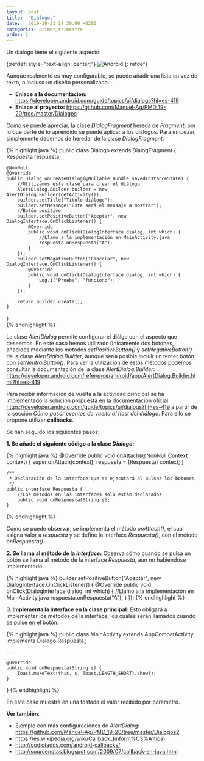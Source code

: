 ```yaml
---
layout: post
title:  "Diálogos"
date:   2019-10-21 14:30:00 +0200
categories: primer_trimestre
order: 1
---
```


Un diálogo tiene el siguiente aspecto:

{:refdef: style="text-align: center;"}
![Android](/blog_PMD/assets/img_post_dialogos/captura1.jpg)
{: refdef}

Aunque realmente es muy configurable, se puede añadir una lista en vez de texto, o incluso un diseño personalizado.

* **Enlace a la documentación:** <https://developer.android.com/guide/topics/ui/dialogs?hl=es-419>
* **Enlace al proyecto:** <https://github.com/Manuel-Ag/PMD_19-20/tree/master/Dialogos>

Como se puede apreciar, la clase *DialogFragment* hereda de *Fragment*, por lo que parte de lo aprendido se puede aplicar a los diálogos. Para empezar, simplemente debemos de heredar de la clase *DialogFragment*:

{% highlight java %}
public class Dialogo extends DialogFragment {
    Respuesta respuesta;

    @NonNull
    @Override
    public Dialog onCreateDialog(@Nullable Bundle savedInstanceState) {
        //Utilizamos esta clase para crear el diálogo
        AlertDialog.Builder builder = new AlertDialog.Builder(getActivity());
        builder.setTitle("Título diálogo");
        builder.setMessage("Este será el mensaje a mostrar");
        //Botón positivo
        builder.setPositiveButton("Aceptar", new DialogInterface.OnClickListener() {
            @Override
            public void onClick(DialogInterface dialog, int which) {
                //Llamo a la implementación en MainActivity.java
                respuesta.onRespuesta("A");
            }
        });
        builder.setNegativeButton("Cancelar", new DialogInterface.OnClickListener() {
            @Override
            public void onClick(DialogInterface dialog, int which) {
                Log.i("Prueba", "funciono");
            }
        });

        return builder.create();
    }
}	
{% endhighlight %}

La clase *AlertDialog* permite configurar el diálgo con el aspecto que deseemos. En este caso hemos utilizado únicamente dos botones, añadidos mediante los métodos *setPositiveButton()* y *setNegativeButton()* de la clase *AlertDialog.Builder*, aunque sería posible incluir un tercer botón con *setNeutralButton()*. Para ver la utilización de estos métodos podemos consultar la documentación de la clase *AlertDialog.Builder*: <https://developer.android.com/reference/android/app/AlertDialog.Builder.html?hl=es-419>

Para recibir información de vuelta a la actividad principal se ha implementado la solución propuesta en la documentación oficial: <https://developer.android.com/guide/topics/ui/dialogs?hl=es-419> a partir de la sección *Cómo pasar eventos de vuelta al host del diálogo*. Para ello se propone utilizar **callbacks**. 

Se han seguido los siguientes pasos:

**1. Se añade el siguiente código a la clase *Dialogo*:**

{% highlight java %}
    @Override
    public void onAttach(@NonNull Context context) {
        super.onAttach(context);
        respuesta = (Respuesta) context;
    }

    /**
     * Declaración de la interface que se ejecutará al pulsar los botones
     */
    public interface Respuesta {
        //Los métodos en las interfaces solo están declarados
        public void onRespuesta(String s);
    }
{% endhighlight %}

Como se puede observar, se implementa el método *onAttach()*, el cual asigna valor a *respuesta* y se define la interface *Respuesta()*, con el método *onRespuesta()*.

**2. Se llama al método de la *interface*:** Observa cómo cuando se pulsa un botón se llama al método de la interface *Respuesta*, aun no habiéndose implementado.

{% highlight java %}
builder.setPositiveButton("Aceptar", new DialogInterface.OnClickListener() {
        @Override
        public void onClick(DialogInterface dialog, int which) {
            //Llamo a la implementación en MainActivity.java
            respuesta.onRespuesta("A");
        }
});
{% endhighlight %}

**3. Implementa la interface en la clase principal:** Esto obligará a implementar los métodos de la interface, los cuales serán llamados cuando se pulse en el botón: 

{% highlight java %}
public class MainActivity extends AppCompatActivity implements Dialogo.Respuesta{

    ...

    @Override
    public void onRespuesta(String s) {
        Toast.makeText(this, s, Toast.LENGTH_SHORT).show();
    }
}
{% endhighlight %}

En este caso muestra en una tostada el valor recibido por parámetro.

**Ver también**: 
* Ejemplo con más configuraciones de *AlertDialog*: <https://github.com/Manuel-Ag/PMD_19-20/tree/master/Dialogos2>
* <https://es.wikipedia.org/wiki/Callback_(inform%C3%A1tica)>
* <http://codictados.com/android-callbacks/>
* <http://sourcenotas.blogspot.com/2009/07/callback-en-java.html>










